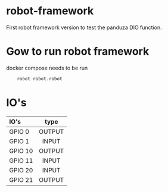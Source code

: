 # robot-framework

First robot framework version to test the panduza DIO function.


# Gow to run robot framework

docker compose needs to be run

```bash
    robot robot.robot
```

# IO's

| IO's             | type          |
| :--------------- |:---------------:|
| GPIO 0  |         OUTPUT
| GPIO 1  |      INPUT        |
| GPIO 10 |     OUTPUT    |  
| GPIO 11 |    INPUT     | 
| GPIO 20 |     INPUT    | 
| GPIO 21 |    OUTPUT     |  